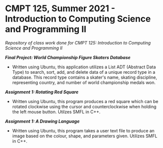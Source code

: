 # CMPT 125, Summer 2021 - Introduction to Computing Science and Programming II
_Repository of class work done for CMPT 125: Introduction to Computing Science and Programming II_

_**Final Project: World Championship Figure Skaters Database**_

- Written using Ubuntu, this application utilizes a List ADT (Abstract Data Type) to search, sort, add, and delete data of a unique record type in a database. This record type contains a skater's name, skating discipline, representing country, and number of world championship medals won. 

_**Assignment 1: Rotating Red Square**_

- Written using Ubuntu, this program produces a red square which can be rotated clockwise using the cursor and counterclockwise when holding the left mouse button. Utilzes SMFL in C++.

_**Assignment 1: A Drawing Language**_

- Written using Ubuntu, this program takes a user text file to produce an image based on the colour, shape, and parameters given. Utilizes SMFL in C++.
